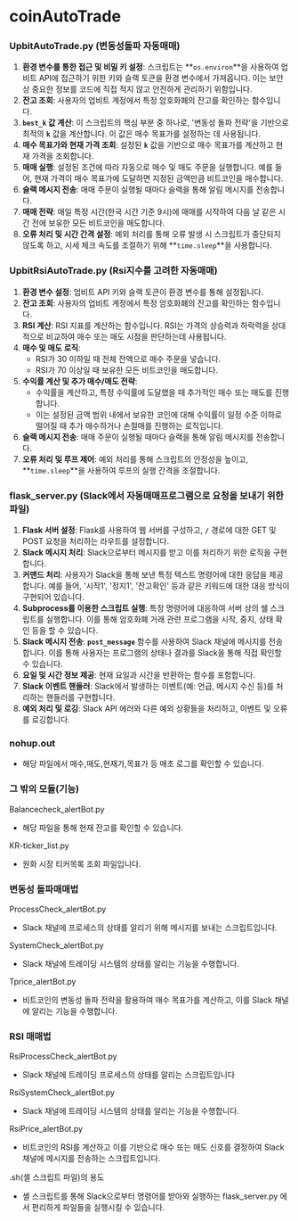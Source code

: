 # coinAutoTrade
### ****UpbitAutoTrade.py (변동성돌파 자동매매)****

1. **환경 변수를 통한 접근 및 비밀 키 설정**: 스크립트는 **`os.environ`**을 사용하여 업비트 API에 접근하기 위한 키와 슬랙 토큰을 환경 변수에서 가져옵니다. 이는 보안상 중요한 정보를 코드에 직접 적지 않고 안전하게 관리하기 위함입니다.
2. **잔고 조회**: 사용자의 업비트 계정에서 특정 암호화폐의 잔고를 확인하는 함수입니다.
3. **`best_k` 값 계산**: 이 스크립트의 핵심 부분 중 하나로, '변동성 돌파 전략'을 기반으로 최적의 **`k`** 값을 계산합니다. 이 값은 매수 목표가를 설정하는 데 사용됩니다.
4. **매수 목표가와 현재 가격 조회**: 설정된 **`k`** 값을 기반으로 매수 목표가를 계산하고 현재 가격을 조회합니다.
5. **매매 실행**: 설정된 조건에 따라 자동으로 매수 및 매도 주문을 실행합니다. 예를 들어, 현재 가격이 매수 목표가에 도달하면 지정된 금액만큼 비트코인을 매수합니다.
6. **슬랙 메시지 전송**: 매매 주문이 실행될 때마다 슬랙을 통해 알림 메시지를 전송합니다.
7. **매매 전략**: 매일 특정 시간(한국 시간 기준 9시)에 매매를 시작하여 다음 날 같은 시간 전에 보유한 모든 비트코인을 매도합니다.
8. **오류 처리 및 시간 간격 설정**: 예외 처리를 통해 오류 발생 시 스크립트가 중단되지 않도록 하고, 시세 체크 속도를 조절하기 위해 **`time.sleep`**을 사용합니다.

### UpbitRsiAutoTrade.py (Rsi지수를 고려한 자동매매)

1. **환경 변수 설정**: 업비트 API 키와 슬랙 토큰이 환경 변수를 통해 설정됩니다.
2. **잔고 조회**: 사용자의 업비트 계정에서 특정 암호화폐의 잔고를 확인하는 함수입니다.
3. **RSI 계산**: RSI 지표를 계산하는 함수입니다. RSI는 가격의 상승력과 하락력을 상대적으로 비교하여 매수 또는 매도 시점을 판단하는데 사용됩니다.
4. **매수 및 매도 로직**:
    - RSI가 30 이하일 때 전체 잔액으로 매수 주문을 넣습니다.
    - RSI가 70 이상일 때 보유한 모든 비트코인을 매도합니다.
5. **수익률 계산 및 추가 매수/매도 전략**:
    - 수익률을 계산하고, 특정 수익률에 도달했을 때 추가적인 매수 또는 매도를 진행합니다.
    - 이는 설정된 금액 범위 내에서 보유한 코인에 대해 수익률이 일정 수준 이하로 떨어질 때 추가 매수하거나 손절매를 진행하는 로직입니다.
6. **슬랙 메시지 전송**: 매매 주문이 실행될 때마다 슬랙을 통해 알림 메시지를 전송합니다.
7. **오류 처리 및 루프 제어**: 예외 처리를 통해 스크립트의 안정성을 높이고, **`time.sleep`**을 사용하여 루프의 실행 간격을 조절합니다.

### flask_server.py (Slack에서 자동매매프로그램으로 요청을 보내기 위한 파일)

1. **Flask 서버 설정**: Flask를 사용하여 웹 서버를 구성하고, **`/`** 경로에 대한 GET 및 POST 요청을 처리하는 라우트를 설정합니다.
2. **Slack 메시지 처리**: Slack으로부터 메시지를 받고 이를 처리하기 위한 로직을 구현합니다.
3. **커맨드 처리**: 사용자가 Slack을 통해 보낸 특정 텍스트 명령어에 대한 응답을 제공합니다. 예를 들어, '시작1', '정지1', '잔고확인' 등과 같은 키워드에 대한 대응 방식이 구현되어 있습니다.
4. **Subprocess를 이용한 스크립트 실행**: 특정 명령어에 대응하여 서버 상의 쉘 스크립트를 실행합니다. 이를 통해 암호화폐 거래 관련 프로그램을 시작, 중지, 상태 확인 등을 할 수 있습니다.
5. **Slack 메시지 전송**: **`post_message`** 함수를 사용하여 Slack 채널에 메시지를 전송합니다. 이를 통해 사용자는 프로그램의 상태나 결과를 Slack을 통해 직접 확인할 수 있습니다.
6. **요일 및 시간 정보 제공**: 현재 요일과 시간을 반환하는 함수를 포함합니다.
7. **Slack 이벤트 핸들러**: Slack에서 발생하는 이벤트(예: 언급, 메시지 수신 등)를 처리하는 핸들러를 구현합니다.
8. **예외 처리 및 로깅**: Slack API 에러와 다른 예외 상황들을 처리하고, 이벤트 및 오류를 로깅합니다.

### nohup.out

- 해당 파일에서 매수,매도,현재가,목표가 등 매초 로그를 확인할 수 있습니다.

### 그 밖의 모듈(기능)

Balancecheck_alertBot.py

- 해당 파일을 통해 현재 잔고를 확인할 수 있습니다.

KR-ticker_list.py

- 원화 시장 티커목록 조회 파일입니다.

### 변동성 돌파매매법

ProcessCheck_alertBot.py

- Slack 채널에 프로세스의 상태를 알리기 위해 메시지를 보내는 스크립트입니다.

SystemCheck_alertBot.py

- Slack 채널에 트레이딩 시스템의 상태를 알리는 기능을 수행합니다.

Tprice_alertBot.py

- 비트코인의 변동성 돌파 전략을 활용하여 매수 목표가를 계산하고, 이를 Slack 채널에 알리는 기능을 수행합니다.

### RSI 매매법

RsiProcessCheck_alertBot.py

- Slack 채널에 트레이딩 프로세스의 상태를 알리는 스크립트입니다

RsiSystemCheck_alertBot.py

- Slack 채널에 트레이딩 시스템의 상태를 알리는 기능을 수행합니다.

RsiPrice_alertBot.py

- 비트코인의 RSI를 계산하고 이를 기반으로 매수 또는 매도 신호를 결정하여 Slack 채널에 메시지를 전송하는 스크립트입니다.

.sh(셸 스크립트 파일)의 용도

- 셸 스크립트를 통해 Slack으로부터 명령어를 받아와 실행하는 flask_server.py 에서 편리하게 파일들을 실행시킬 수 있습니다.
